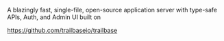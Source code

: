 A blazingly fast, single-file, open-source application server with type-safe APIs, Auth, and Admin UI built on

https://github.com/trailbaseio/trailbase